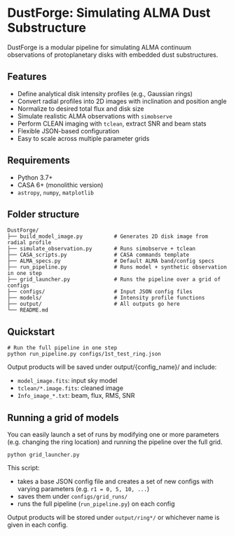 # DustForge: Simulating ALMA Dust Substructure

DustForge is a modular pipeline for simulating ALMA continuum observations of protoplanetary disks with embedded dust substructures.

## Features
- Define analytical disk intensity profiles (e.g., Gaussian rings)
- Convert radial profiles into 2D images with inclination and position angle
- Normalize to desired total flux and disk size
- Simulate realistic ALMA observations with `simobserve`
- Perform CLEAN imaging with `tclean`, extract SNR and beam stats
- Flexible JSON-based configuration
- Easy to scale across multiple parameter grids

##  Requirements

- Python 3.7+
- CASA 6+ (monolithic version)
- `astropy`, `numpy`, `matplotlib`

## Folder structure
```
DustForge/
├── build_model_image.py          # Generates 2D disk image from radial profile
├── simulate_observation.py       # Runs simobserve + tclean
├── CASA_scripts.py               # CASA commands template
├── ALMA_specs.py                 # Default ALMA band/config specs
├── run_pipeline.py               # Runs model + synthetic observation in one step
├── grid_launcher.py              # Runs the pipeline over a grid of configs
├── configs/                      # Input JSON config files
├── models/                       # Intensity profile functions
├── output/                       # All outputs go here
└── README.md
```

## Quickstart
```
# Run the full pipeline in one step
python run_pipeline.py configs/1st_test_ring.json
```
Output products will be saved under output/{config_name}/ and include:
- `model_image.fits`: input sky model
- `tclean/*.image.fits`: cleaned image
- `Info_image_*.txt`: beam, flux, RMS, SNR

## Running a grid of models

You can easily launch a set of runs by modifying one or more parameters (e.g. changing the ring location) and running the pipeline over the full grid.
```
python grid_launcher.py
```
This script:
- takes a base JSON config file and creates a set of new configs with varying parameters (e.g. `r1 = 0, 5, 10, ...`)
- saves them under `configs/grid_runs/`
- runs the full pipeline (`run_pipeline.py`) on each config

Output products will be stored under `output/ring*/` or whichever name is given in each config.
